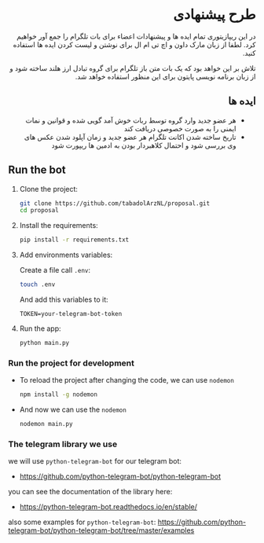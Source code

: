 <div dir="rtl">
<h1>
طرح پیشنهادی
</h1>

در این ریپازیتوری تمام ایده ها و پیشنهادات اعضاء برای بات تلگرام را جمع آور خواهیم کرد. لطفا از زبان مارک داون و اچ تی ام ال برای نوشتن و لیست کردن ایده ها استفاده کنید.

تلاش بر این خواهد بود که یک بات متن باز تلگرام برای گروه تبادل ارز هلند ساخته شود و از زبان برنامه نویسی پایتون برای این منظور استفاده خواهد شد.

<h2>
ایده ها
</h2>
 
<ul>
  <li>
    هر عضو جدید وارد گروه توسط ربات خوش آمد گویی شده و قوانین و نمات ایمنی را به صورت خصوصی دریافت کند
  </li>
  <li>
    تاریخ ساخته شدن اکانت تلگرام هر عضو جدید و زمان آپلود شدن عکس های وی بررسی شود و احتمال کلاهبردار بودن به ادمین ها ریپورت شود
  </li>
</ul>
</div>


## Run the bot

1. Clone the project:
    ```bash
    git clone https://github.com/tabadolArzNL/proposal.git
    cd proposal
    ```

2. Install the requirements:
    ```bash
    pip install -r requirements.txt
    ```

3. Add environments variables:

    Create a file call `.env`:
    ```bash
    touch .env
    ```

    And add this variables to it:
    ```env
    TOKEN=your-telegram-bot-token
    ```

4. Run the app:

    ```bash
    python main.py
    ```

### Run the project for development
- To reload the project after changing the code, we can use `nodemon`
     ```bash
     npm install -g nodemon
     ```

- And now we can use the `nodemon`
    ```bash
    nodemon main.py
    ```


### The telegram library we use
we will use `python-telegram-bot` for our telegram bot:
- https://github.com/python-telegram-bot/python-telegram-bot

you can see the documentation of the library here:
- https://python-telegram-bot.readthedocs.io/en/stable/

also some examples for `python-telegram-bot`:
https://github.com/python-telegram-bot/python-telegram-bot/tree/master/examples

